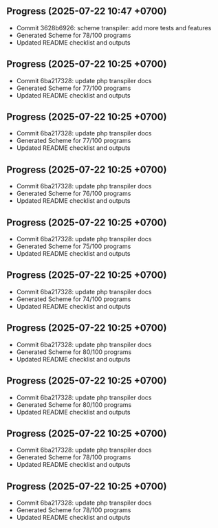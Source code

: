 ## Progress (2025-07-22 10:47 +0700)
- Commit 3628b6926: scheme transpiler: add more tests and features
- Generated Scheme for 78/100 programs
- Updated README checklist and outputs

## Progress (2025-07-22 10:25 +0700)
- Commit 6ba217328: update php transpiler docs
- Generated Scheme for 77/100 programs
- Updated README checklist and outputs

## Progress (2025-07-22 10:25 +0700)
- Commit 6ba217328: update php transpiler docs
- Generated Scheme for 77/100 programs
- Updated README checklist and outputs

## Progress (2025-07-22 10:25 +0700)
- Commit 6ba217328: update php transpiler docs
- Generated Scheme for 76/100 programs
- Updated README checklist and outputs

## Progress (2025-07-22 10:25 +0700)
- Commit 6ba217328: update php transpiler docs
- Generated Scheme for 75/100 programs
- Updated README checklist and outputs

## Progress (2025-07-22 10:25 +0700)
- Commit 6ba217328: update php transpiler docs
- Generated Scheme for 74/100 programs
- Updated README checklist and outputs

## Progress (2025-07-22 10:25 +0700)
- Commit 6ba217328: update php transpiler docs
- Generated Scheme for 80/100 programs
- Updated README checklist and outputs

## Progress (2025-07-22 10:25 +0700)
- Commit 6ba217328: update php transpiler docs
- Generated Scheme for 80/100 programs
- Updated README checklist and outputs

## Progress (2025-07-22 10:25 +0700)
- Commit 6ba217328: update php transpiler docs
- Generated Scheme for 78/100 programs
- Updated README checklist and outputs

## Progress (2025-07-22 10:25 +0700)
- Commit 6ba217328: update php transpiler docs
- Generated Scheme for 78/100 programs
- Updated README checklist and outputs

